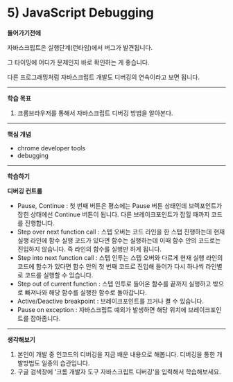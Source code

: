 # 5) JavaScript Debugging

**들어가기전에**

자바스크립트은 실행단계(런타임)에서 버그가 발견됩니다.

그 타이밍에 어디가 문제인지 바로 확인하는 게 좋습니다.

다른 프로그래밍처럼 자바스크립트 개발도 디버깅의 연속이라고 보면 됩니다.



 

------

**학습 목표**

1. 크롬브라우저를 통해서 자바스크립트 디버깅 방법을 알아본다.



 

------

**핵심 개념**

- chrome developer tools
- debugging



 

------

**학습하기**

**디버깅 컨트롤**

- Pause, Continue : 첫 번째 버튼은 평소에는 Pause 버튼 상태인데 브렉포인트가 잡힌 상태에선 Continue 버튼이 됩니다. 다른 브레이크포인트가 잡힐 때까지 코드를 진행합니다.
- Step over next function call : 스텝 오버는 코드 라인을 한 스탭 진행하는데 현재 실행 라인에 함수 실행 코드가 있다면 함수는 실행하는데 이때 함수 안의 코드로는 진입하지 않습니다. 즉 라인의 함수를 실행만 하게 됩니다.
- Step into next function call : 스텝 인투는 스텝 오버와 다르게 현재 실행 라인의 코드에 함수가 있다면 함수 안의 첫 번째 코드로 진입해 들어가 다시 하나씩 라인별로 코드를 실행할 수 있습니다.
- Step out of current function : 스텝 인투로 들어온 함수를 끝까지 실행하고 밖으로 빠져나와 해당 함수를 실행한 함수로 돌아갑니다.
- Active/Deactive breakpoint : 브레이크포인트를 끄거나 켤 수 있습니다.
- Pause on exception : 자바스크립트 예외가 발생하면 해당 위치에 브레이크포인트를 잡아줍니다.





------

**생각해보기**

1. 본인이 개발 중 인코드의 디버깅을 지금 배운 내용으로 해봅니다. 디버깅을 통한 개발방법도 일종의 습관입니다.
2. 구글 검색창에 '크롬 개발자 도구 자바스크립트 디버깅'을 입력해서 학습해보세요.